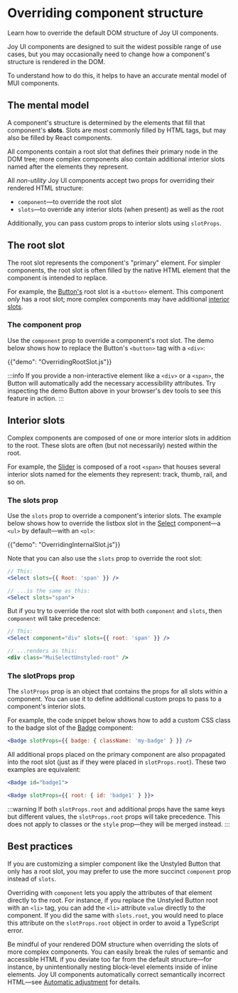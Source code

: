 # Overriding component structure

<p class="description">Learn how to override the default DOM structure of Joy UI components.</p>

Joy UI components are designed to suit the widest possible range of use cases, but you may occasionally need to change how a component's structure is rendered in the DOM.

To understand how to do this, it helps to have an accurate mental model of MUI components.

## The mental model

A component's structure is determined by the elements that fill that component's **slots**.
Slots are most commonly filled by HTML tags, but may also be filled by React components.

All components contain a root slot that defines their primary node in the DOM tree; more complex components also contain additional interior slots named after the elements they represent.

All _non-utility_ Joy UI components accept two props for overriding their rendered HTML structure:

- `component`—to override the root slot
- `slots`—to override any interior slots (when present) as well as the root

Additionally, you can pass custom props to interior slots using `slotProps`.

## The root slot

The root slot represents the component's "primary" element.
For simpler components, the root slot is often filled by the native HTML element that the component is intended to replace.

For example, the [Button's](/joy-ui/react-button/) root slot is a `<button>` element.
This component _only_ has a root slot; more complex components may have additional [interior slots](#interior-slots).


### The component prop

Use the `component` prop to override a component's root slot.
The demo below shows how to replace the Button's `<button>` tag with a `<div>`:

{{"demo": "OverridingRootSlot.js"}}

:::info
If you provide a non-interactive element like a `<div>` or a `<span>`, the Button will automatically add the necessary accessibility attributes.
Try inspecting the demo Button above in your browser's dev tools to see this feature in action.
:::

## Interior slots

Complex components are composed of one or more interior slots in addition to the root.
These slots are often (but not necessarily) nested within the root.

For example, the [Slider](/joy-ui/react-slider/) is composed of a root `<span>` that houses several interior slots named for the elements they represent: track, thumb, rail, and so on.

### The slots prop

Use the `slots` prop to override a component's interior slots.
The example below shows how to override the listbox slot in the [Select](/joy-ui/react-select/) component—a `<ul>` by default—with an `<ol>`:

{{"demo": "OverridingInternalSlot.js"}}

Note that you can also use the `slots` prop to override the root slot:

```jsx
// This:
<Select slots={{ Root: 'span' }} />

// ...is the same as this:
<Select slots="span">
```

But if you try to override the root slot with both `component` and `slots`, then `component` will take precedence:

```jsx
// This:
<Select component="div" slots={{ root: 'span' }} />

// ...renders as this:
<div class="MuiSelectUnstyled-root" />
```

### The slotProps prop

The `slotProps` prop is an object that contains the props for all slots within a component.
You can use it to define additional custom props to pass to a component's interior slots.

For example, the code snippet below shows how to add a custom CSS class to the badge slot of the [Badge](/joy-ui/react-badge/) component:

```jsx
<Badge slotProps={{ badge: { className: 'my-badge' } }} />
```

All additional props placed on the primary component are also propagated into the root slot (just as if they were placed in `slotProps.root`).
These two examples are equivalent:

```jsx
<Badge id="badge1">
```

```jsx
<Badge slotProps={{ root: { id: 'badge1' } }}>
```

:::warning
If both `slotProps.root` and additional props have the same keys but different values, the `slotProps.root` props will take precedence.
This does not apply to classes or the `style` prop—they will be merged instead.
:::

## Best practices

If you are customizing a simpler component like the Unstyled Button that only has a root slot, you may prefer to use the more succinct `component` prop instead of `slots`.

Overriding with `component` lets you apply the attributes of that element directly to the root.
For instance, if you replace the Unstyled Button root with an `<li>` tag, you can add the `<li>` attribute `value` directly to the component.
If you did the same with `slots.root`, you would need to place this attribute on the `slotProps.root` object in order to avoid a TypeScript error.

Be mindful of your rendered DOM structure when overriding the slots of more complex components.
You can easily break the rules of semantic and accessible HTML if you deviate too far from the default structure—for instance, by unintentionally nesting block-level elements inside of inline elements.
Joy UI components automatically correct semantically incorrect HTML—see [Automatic adjustment](/joy-ui/main-features/automatic-adjustment/) for details.
